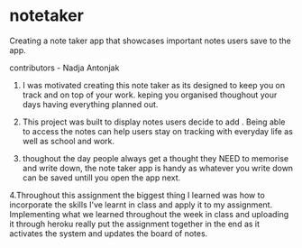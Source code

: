 # notetaker
Creating a note taker app that showcases important notes users save to the app.

contributors -  Nadja Antonjak
1. I was motivated creating this note taker as its designed to keep you on track and on top of your work. keping you organised thoughout your days having everything planned out.

2. This project was built to display notes users decide to add . Being able to access the notes can help users stay on tracking with everyday life as well as school and work.
 
3. thoughout the day people always get a thought they NEED to memorise and write down, the note taker app is handy as whatever you write down can be saved untill you open the app next.

4.Throughout this assignment the biggest thing I learned was how to incorporate the skills I've learnt in class and apply it to my assignment. Implementing what we learned throughout the week in class and uploading it through heroku really put the assignment together in the end as it activates the system and updates the board of notes.



